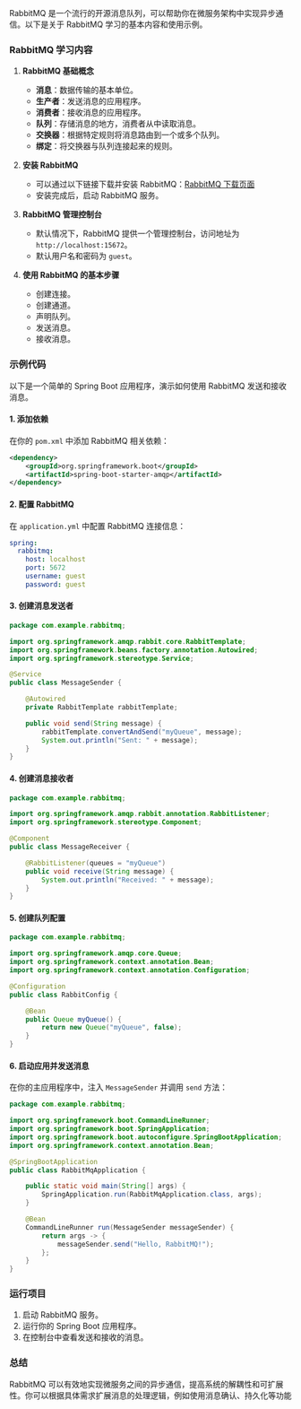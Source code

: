 RabbitMQ 是一个流行的开源消息队列，可以帮助你在微服务架构中实现异步通信。以下是关于 RabbitMQ 学习的基本内容和使用示例。

### RabbitMQ 学习内容

1. **RabbitMQ 基础概念**
   - **消息**：数据传输的基本单位。
   - **生产者**：发送消息的应用程序。
   - **消费者**：接收消息的应用程序。
   - **队列**：存储消息的地方，消费者从中读取消息。
   - **交换器**：根据特定规则将消息路由到一个或多个队列。
   - **绑定**：将交换器与队列连接起来的规则。

2. **安装 RabbitMQ**
   - 可以通过以下链接下载并安装 RabbitMQ：[RabbitMQ 下载页面](https://www.rabbitmq.com/download.html)
   - 安装完成后，启动 RabbitMQ 服务。

3. **RabbitMQ 管理控制台**
   - 默认情况下，RabbitMQ 提供一个管理控制台，访问地址为 `http://localhost:15672`。
   - 默认用户名和密码为 `guest`。

4. **使用 RabbitMQ 的基本步骤**
   - 创建连接。
   - 创建通道。
   - 声明队列。
   - 发送消息。
   - 接收消息。

### 示例代码

以下是一个简单的 Spring Boot 应用程序，演示如何使用 RabbitMQ 发送和接收消息。

#### 1. 添加依赖

在你的 `pom.xml` 中添加 RabbitMQ 相关依赖：

```xml
<dependency>
    <groupId>org.springframework.boot</groupId>
    <artifactId>spring-boot-starter-amqp</artifactId>
</dependency>
```

#### 2. 配置 RabbitMQ

在 `application.yml` 中配置 RabbitMQ 连接信息：

```yaml
spring:
  rabbitmq:
    host: localhost
    port: 5672
    username: guest
    password: guest
```

#### 3. 创建消息发送者

```java
package com.example.rabbitmq;

import org.springframework.amqp.rabbit.core.RabbitTemplate;
import org.springframework.beans.factory.annotation.Autowired;
import org.springframework.stereotype.Service;

@Service
public class MessageSender {

    @Autowired
    private RabbitTemplate rabbitTemplate;

    public void send(String message) {
        rabbitTemplate.convertAndSend("myQueue", message);
        System.out.println("Sent: " + message);
    }
}
```

#### 4. 创建消息接收者

```java
package com.example.rabbitmq;

import org.springframework.amqp.rabbit.annotation.RabbitListener;
import org.springframework.stereotype.Component;

@Component
public class MessageReceiver {

    @RabbitListener(queues = "myQueue")
    public void receive(String message) {
        System.out.println("Received: " + message);
    }
}
```

#### 5. 创建队列配置

```java
package com.example.rabbitmq;

import org.springframework.amqp.core.Queue;
import org.springframework.context.annotation.Bean;
import org.springframework.context.annotation.Configuration;

@Configuration
public class RabbitConfig {

    @Bean
    public Queue myQueue() {
        return new Queue("myQueue", false);
    }
}
```

#### 6. 启动应用并发送消息

在你的主应用程序中，注入 `MessageSender` 并调用 `send` 方法：

```java
package com.example.rabbitmq;

import org.springframework.boot.CommandLineRunner;
import org.springframework.boot.SpringApplication;
import org.springframework.boot.autoconfigure.SpringBootApplication;
import org.springframework.context.annotation.Bean;

@SpringBootApplication
public class RabbitMqApplication {

    public static void main(String[] args) {
        SpringApplication.run(RabbitMqApplication.class, args);
    }

    @Bean
    CommandLineRunner run(MessageSender messageSender) {
        return args -> {
            messageSender.send("Hello, RabbitMQ!");
        };
    }
}
```

### 运行项目

1. 启动 RabbitMQ 服务。
2. 运行你的 Spring Boot 应用程序。
3. 在控制台中查看发送和接收的消息。

### 总结

RabbitMQ 可以有效地实现微服务之间的异步通信，提高系统的解耦性和可扩展性。你可以根据具体需求扩展消息的处理逻辑，例如使用消息确认、持久化等功能

